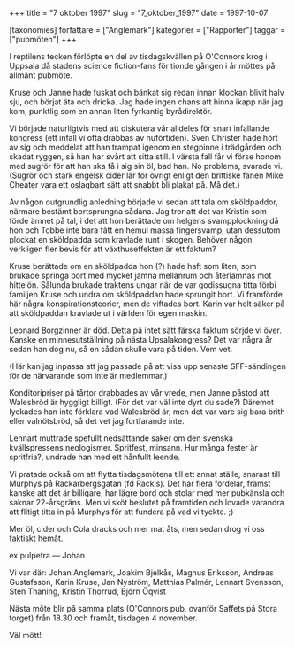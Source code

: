 +++
title = "7 oktober 1997"
slug = "7_oktober_1997"
date = 1997-10-07

[taxonomies]
forfattare = ["Anglemark"]
kategorier = ["Rapporter"]
taggar = ["pubmöten"]
+++

I reptilens tecken förlöpte en del av tisdagskvällen på O'Connors krog i Uppsala då stadens science fiction-fans för tionde gången i år möttes på allmänt pubmöte.

Kruse och Janne hade fuskat och bänkat sig redan innan klockan blivit halv sju, och börjat äta och dricka. Jag hade ingen chans att hinna ikapp när jag kom, punktlig som en annan liten fyrkantig byrådirektör.

<!-- more -->

Vi började naturligtvis med att diskutera vår alldeles för snart infallande kongress (ett infall vi ofta drabbas av nuförtiden). Sven Christer hade hört av sig och meddelat att han trampat igenom en stegpinne i trädgården och skadat ryggen, så han har svårt att sitta still. I värsta fall får vi förse honom med sugrör för att han ska få i sig sin öl, bad han. No problems, svarade vi. (Sugrör och stark engelsk cider lär för övrigt enligt den brittiske fanen Mike Cheater vara ett oslagbart sätt att snabbt bli plakat på. Må det.)

Av någon outgrundlig anledning började vi sedan att tala om sköldpaddor, närmare bestämt bortsprungna sådana. Jag tror att det var Kristin som förde ämnet på tal, i det att hon berättade om helgens svampplockning då hon och Tobbe inte bara fått en hemul massa fingersvamp, utan dessutom plockat en sköldpadda som kravlade runt i skogen. Behöver någon verkligen fler bevis för att växthuseffekten är ett faktum?

Kruse berättade om en sköldpadda hon (?) hade haft som liten, som brukade springa bort med mycket jämna mellanrum och återlämnas mot hittelön. Sålunda brukade traktens ungar när de var godissugna titta förbi familjen Kruse och undra om sköldpaddan hade sprungit bort. Vi framförde här några konspirationsteorier, men de viftades bort. Karin var helt säker på att sköldpaddan kravlade ut i världen för egen maskin.

Leonard Borgzinner är död. Detta på intet sätt färska faktum sörjde vi över. Kanske en minnesutställning på nästa Upsalakongress? Det var några år sedan han dog nu, så en sådan skulle vara på tiden. Vem vet.

(Här kan jag inpassa att jag passade på att visa upp senaste SFF-sändingen för de närvarande som inte är medlemmar.)

Konditoripriser på tårtor drabbades av vår vrede, men Janne påstod att Walesbröd är hyggligt billigt. (För det var väl inte dyrt du sade?) Däremot lyckades han inte förklara vad Walesbröd är, men det var vare sig bara brith eller valnötsbröd, så det vet jag fortfarande inte.

Lennart muttrade spefullt nedsättande saker om den svenska kvällspressens neologismer. Spritfest, minsann. Hur många fester är spritfria?, undrade han med ett hånfullt leende.

Vi pratade också om att flytta tisdagsmötena till ett annat ställe, snarast till Murphys på Rackarbergsgatan (fd Rackis). Det har flera fördelar, främst kanske att det är billigare, har lägre bord och stolar med mer pubkänsla och saknar 22-årsgräns. Men vi sköt beslutet på framtiden och lovade varandra att flitigt titta in på Murphys för att fundera på vad vi tyckte. ;)

Mer öl, cider och Cola dracks och mer mat åts, men sedan drog vi oss faktiskt hemåt.

ex pulpetra
— Johan


Vi var där: Johan Anglemark, Joakim Bjelkås, Magnus Eriksson, Andreas Gustafsson, Karin Kruse, Jan Nyström, Matthias Palmér, Lennart Svensson, Sten Thaning, Kristin Thorrud, Björn Öqvist

Nästa möte blir på samma plats (O'Connors pub, ovanför Saffets på Stora torget) från 18.30 och framåt, tisdagen 4 november.

Väl mött!
